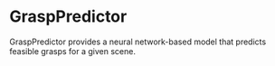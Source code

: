 # GraspPredictor
GraspPredictor provides a neural network-based model that predicts feasible grasps for a given scene.

